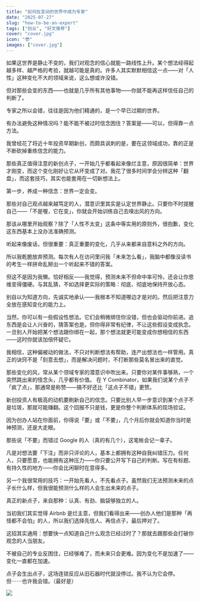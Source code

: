 ```yaml
---
title: "如何在变动的世界中成为专家"
date: "2025-07-27"
slug: "how-to-be-an-expert"
tags: ["创业", "好文推荐"]
cover: "cover.jpg"
icon: "😎"
images: ["cover.jpg"]
---
```

如果这世界是静止不变的，我们对观念的信心就能一路线性上升。某个想法经得起越多样、越严格的考验，就越可能是真的。许多人其实默默相信这一点——对「人性」这种变化不大的领域来说，这么想或许没错。



但对那些会变的东西——也就是几乎所有其他事物——你就不能再这样信任自己的判断了。



专家之所以会错，往往是因为他们精通的，是一个早已过期的世界。



有办法避免这种情况吗？能不能不被过时信念困住？答案是——可以，但得靠一点方法。



我曾经花了将近十年投资早期新创，而颇具讽刺的是，要在这领域成功，靠的正是不断砍掉重练信念的能力。



那些真正值得注意的新创点子，一开始几乎都看起来像烂主意，原因很简单：世界才刚变，而这个变化刚好让它从坏变成了对。我花了很多时间学会分辨这种「翻盘」，而这套技巧，其实也能套用在一切新想法上。



第一步，养成一种信念：世界一定会变。



那些对自己观点越来越笃定的人，潜意识里其实是认定世界静止。只要你不时提醒自己——「不是喔，它在变」，你就会开始训练自己去嗅出风的方向。



那该从哪里开始观察？除了「人性不太变」这条中等实用的原则外，很抱歉，变化这东西基本上没办法准确预测。



听起来像废话，但很重要：真正重要的变化，几乎从来都来自意料之外的方向。



所以我乾脆放弃预测。每次有人在访问里问我「未来怎么看」，我脑中都像没读书的考生一样拼命乱掰出一个听起来不错的答案。



但这不是因为我懒。恰好相反——我觉得，预测未来不但命中率可怜，还会让你思维变得僵硬。与其乱猜，不如选择更实际的策略：彻底、彻底地保持开放心态。



别自以为知道方向，先诚实地承认——我根本不知道哪边才是对的。然后把注意力全放在感知变化的能力上。



当然，你可以有一些假设性想法。它们会稍微绑住你没错，但也会驱动你前进。追东西是会让人兴奋的，猜答案也是。但你得非常有纪律，不让这些假设变成执念。
一旦别人开始把某个想法跟你绑在一起，那个想法就更可能变成你想相信的东西——这时你就该加倍怀疑它。



我相信，这种偏被动的做法，不只对判断想法有帮助，连产出想法也一样管用。真正的诀窍不是「刻意去想」，而是解决问题时，不打断那些莫名冒出来的直觉。



那些变化的风，常从某个领域专家的潜意识中吹出来。只要你对某件事够熟，一个突然跳出来的怪念头，几乎都有价值。
在 Y Combinator，如果我们说某个点子「疯了点」，那通常是称赞——搞不好还比「这点子不错」更赞。



新创投资人有极高的动机要刷新自己的信念。只要比别人早一步意识到某个点子不是垃圾，那就可能赚翻。这个回报不只是钱，更是你整个判断体系的现场验证。



因为创办人站在你面前，你得说「要」或「不要」，几个月后你就会知道你当时是神预测，还是大走眼。



那些说「不要」而错过 Google 的人（真的有几个），这笔帐会记一辈子。



凡是对想法要「下注」而非只评论的人，基本上都拥有这种自我纠错压力。任何人，只要愿意，也能拥有这种压力——你只要公开写下自己的判断。写在有标题、有持久性的地方——你会比闲聊时在意得多。



另一个我很常用的技巧：一开始先看人，不先看点子。虽然我们无法预测未来的点子长什么样，但我很能预测什么样的人会生出未来的点子。



真正的新点子，来自那种：认真、有劲、脑袋够独立的人。



当初我们其实觉得 Airbnb 是烂主意，但我们看得出来——创办人他们是那种「再怪都不会怕」的人，所以我们选择先信人、再信点子，最后押对了。



这招其实通用：想要快一点知道自己什么观念已经过时了？那就去跟那些会打破你观念的人当朋友。



不被自己的专业反困住，已经够难了，而未来只会更难。因为变化不是加速了——变化一直都在加速。



点子会生出点子，这场连锁反应从旧石器时代就没停过。我不认为它会停。
但⋯⋯也许我会错。（最好是）




![](https://prod-files-secure.s3.us-west-2.amazonaws.com/112d0858-5090-4d34-a606-b75eb8d65fd2/46476355-9cf3-4e99-9b7a-3531bc426380/1000202064.png?X-Amz-Algorithm=AWS4-HMAC-SHA256&X-Amz-Content-Sha256=UNSIGNED-PAYLOAD&X-Amz-Credential=ASIAZI2LB46672ATQXOV%2F20250820%2Fus-west-2%2Fs3%2Faws4_request&X-Amz-Date=20250820T214353Z&X-Amz-Expires=3600&X-Amz-Security-Token=IQoJb3JpZ2luX2VjEJX%2F%2F%2F%2F%2F%2F%2F%2F%2F%2FwEaCXVzLXdlc3QtMiJHMEUCIQDu%2Fh7HVUmny4nP2RVmfKG2Sh2CiYuY8TuxLiTOFlN9rQIgNoUcLpoeYxVImdNkMQP0h9R1k6m8UZ2%2F130NSMngOIEqiAQI3v%2F%2F%2F%2F%2F%2F%2F%2F%2F%2FARAAGgw2Mzc0MjMxODM4MDUiDOBg9D7%2B37eHTfKZ2SrcA9P%2BppgtdoN1kNshBmnYsTFZqfwNJiQ9W6tN5U7ihRpHevdaI03h3PPTdoE7BGUTDx2GMzcIfcRGWSdq5vhoFA7PzM%2FTj7KWOYkKh1OziFPAd5eH7IG1gstf%2BConh9U7ztboEKuCzhOt2TiXufr%2Bi01CZBpn%2FK3Q9O24hLFur7a%2BOTfeiswuq0X38Abyqh%2BF%2FWjL76YydfYCX%2B00x7yeOsot%2Ft%2FyRn9KcNM4J3oA2rNTdtEzhAtar2J6AqDrm%2Bk4i7Pyc4tr44oP2T0MKa0SS2vGaszBpkBxYSs0gQ20pOifFA9q4L1gd5%2BShWndDp%2FpNR9poIINy6rwET7ty0oHi%2BHppPLOMHpTrgmlccs1xANB0uH0zQWSq580QX3k1TjV0G4YNh%2FBZ1bKkAS9ml2r5d%2FaIN0lZVYXLrzweqKP%2FVU91gg8BfPUqF4sfGHesj81aSUv0fwf1KlF%2FoOPqMmlZj7De48G5vmJTgWbajFmV1lsjkBQPwxP2T7Gn1sK5pB%2FTfQDnhBztiPJRpCFYbSt0FJrspVDlqm9Bq8ci9%2FgaMVXUrQBj9XO36FzlD5k4NfEoMdj%2BmcQ4kwotiS6IzMbQhaW2DBD2d7UlLLx0R6rxBPnRY7UK3alKAwPgGEqMMXimMUGOqUBpnQE86TZHctH1M5pw3aok33kmWS4qC6FPmWTDD%2BfTkBR71Ymi%2FUCTgw6U717UGUiBPxcc1OAkRU%2FPFR52nmmWLn%2Bz1Jc9INSo9%2BEZRolcWdLIUjDlpVM9Tr3dJKQuwNovDE6sLhJiCwZo14T1O%2F9Eh7nE6krAC9r%2B5Ub4Tk5JvEQr7U%2BYPsZihavS4QDQ%2FuEeE5iLoxvkmEVU7qiiRAj38XewTcY&X-Amz-Signature=ac013aef2f70f109f29a34b80c03080e973df4bb4ee641f7f6b9e0b3dab0d467&X-Amz-SignedHeaders=host&x-amz-checksum-mode=ENABLED&x-id=GetObject)


